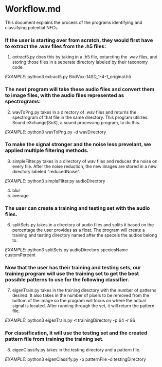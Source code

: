 # Workflow.md 
This document explains the process of the programs identifying and classifying potential NFCs


### If the user is starting over from scratch, they would first have to extract the .wav files from the .h5 files:

1. extract5.py does this by taking in a .h5 file, extarcting the .wav files, and storing those files in a
seperate directory labeled by their taxonomy code.

*EXAMPLE*: python3 extract5.py BirdVox-14SD_1-4-1_original.h5




### The next program will take these audio files and convert them to image files, with the audio files represented as spectrograms:

2. wavToPng.py takes in a directory of .wav files and returns the spectrogram of that file in the same directory.
This program utilizes Sound eXchange(SoX), a sound processing program, to do this.

*EXAMPLE*: python3 wavToPng.py -d wavDirectory




### To make the signal stronger and the noise less prevelant, we applied multiple filtering methods.

3. simpleFilter.py takes in a directory of wav files and reduces the noise on every file. After the noise
reduction, the new images are stored in a new directory labeled "reducedNoise".

*EXAMPLE*: python3 simpleFilter.py audioDirectory 

4. blur
5. average




### The user can create a training and testing set with the audio files. 

6. splitSets.py takes in a directory of audio files and splits it based on the percentage the user provides as a float. The program will create a training and testing directory named after the speceis the audios belong to.

*EXAMPLE*: python3 splitSets.py audioDirectory speciesName customPercent




### Now that the user has their training and testing sets, our training program will use the training set to get the best possible patterns to use for the following classifier.

7. eigenTrain.py takes in the training directory with the number of patterns desired. It also takes in the number of pixels to be removed from the bottom of the image so the program will focus on where the actual signal is located. After running through the set, it will return the pattern file. 

*EXAMPLE:* python3 eigenTrain.py -t trainingDirectory -p 64 -r 96




### For classification, it will use the testing set and the created pattern file from training the training set. 

8. eigenClassify.py takes in the testing directory and a pattern file.

*EXAMPLE*: python3 eigenClassify.py -p patternFile -d testingDirectory




